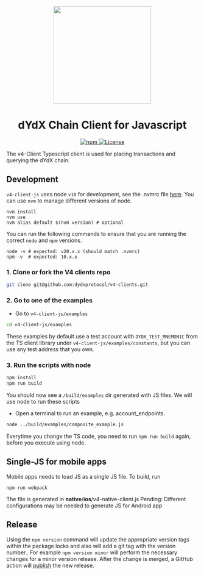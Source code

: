 <p align="center"><img src="https://dydx.exchange/icon.svg?" width="256" /></p>

<h1 align="center">dYdX Chain Client for Javascript</h1>

<div align="center">
  <a href='https://www.npmjs.com/package/@dydxprotocol/v4-client-js'>
    <img src='https://img.shields.io/npm/v/@dydxprotocol/v4-client-js.svg' alt='npm'/>
  </a>
  <a href='https://github.com/dydxprotocol/v4-clients/blob/main/v4-client-js/LICENSE'>
    <img src='https://img.shields.io/badge/License-AGPL_v3-blue.svg' alt='License' />
  </a>
</div>

The v4-Client Typescript client is used for placing transactions and querying the dYdX chain.

## Development

`v4-client-js` uses node `v18` for development, see the .nvmrc file [here](https://github.com/dydxprotocol/v4-clients/blob/main/v4-client-js/.nvmrc).
You can use `nvm` to manage different versions of node.

```
nvm install
nvm use
nvm alias default $(nvm version) # optional
```

You can run the following commands to ensure that you are running the correct `node` and `npm` versions.

```
node -v # expected: v20.x.x (should match .nvmrc)
npm -v  # expected: 10.x.x
```

### 1. Clone or fork the V4 clients repo

```bash
git clone git@github.com:dydxprotocol/v4-clients.git
```

### 2. Go to one of the examples

- Go to `v4-client-js/examples`

```bash
cd v4-client-js/examples
```

These examples by default use a test account with `DYDX_TEST_MNEMONIC` from the TS client library under `v4-client-js/examples/constants`, but you can use any test address that you own.

### 3. Run the scripts with node

```bash
npm install
npm run build
```

You should now see a `/build/examples` dir generated with JS files. We will use node to run these scripts

- Open a terminal to run an example, e.g. account_endpoints.

```bash
node ../build/examples/composite_example.js

```

Everytime you change the TS code, you need to run `npm run build` again, before you execute using node.

## Single-JS for mobile apps

Mobile apps needs to load JS as a single JS file. To build, run

```
npm run webpack
```

The file is generated in **native**/**ios**/v4-native-client.js
Pending: Different configurations may be needed to generate JS for Android app

## Release

Using the `npm version` command will update the appropriate version tags within the package locks and also will add a git tag with the version number..
For example `npm version minor` will perform the necessary changes for a minor version release. After the change is merged, a GitHub action will
[publish](https://github.com/dydxprotocol/v4-clients/blob/master/.github/workflows/js-publish.yml) the new release.

